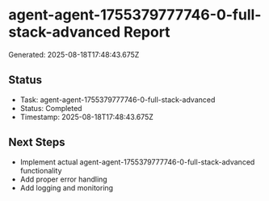 # agent-agent-1755379777746-0-full-stack-advanced Report

Generated: 2025-08-18T17:48:43.675Z

## Status
- Task: agent-agent-1755379777746-0-full-stack-advanced
- Status: Completed
- Timestamp: 2025-08-18T17:48:43.675Z

## Next Steps
- Implement actual agent-agent-1755379777746-0-full-stack-advanced functionality
- Add proper error handling
- Add logging and monitoring
